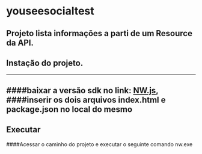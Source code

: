# youseesocialtest

## Projeto lista informações a parti de um Resource da API.

## Instação do projeto.
---
####baixar a versão sdk no link: [NW.js](https://nwjs.io/),
####inserir os dois arquivos index.html e package.json no local do mesmo
----
## Executar ##

####Acessar o caminho do projeto e executar o seguinte comando nw.exe




